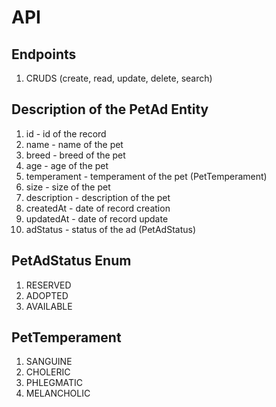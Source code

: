 # API

## Endpoints

1. CRUDS (create, read, update, delete, search)

## Description of the PetAd Entity

1. id - id of the record
2. name - name of the pet
3. breed - breed of the pet
4. age - age of the pet
5. temperament - temperament of the pet (PetTemperament)
6. size - size of the pet
7. description - description of the pet
8. createdAt - date of record creation 
9. updatedAt - date of record update 
10. adStatus - status of the ad (PetAdStatus)


## PetAdStatus Enum

1. RESERVED
2. ADOPTED
3. AVAILABLE

## PetTemperament
1. SANGUINE
2. CHOLERIC
3. PHLEGMATIC
4. MELANCHOLIC